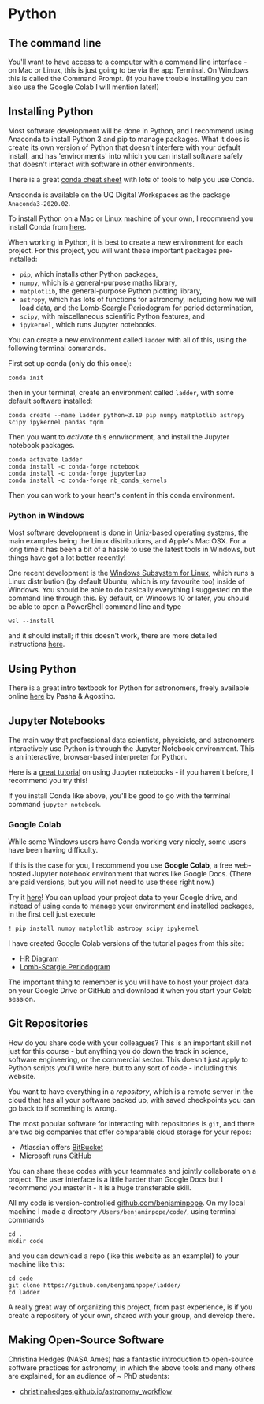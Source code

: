 # Python

## The command line

You'll want to have access to a computer with a command line interface - on Mac or Linux, this is just going to be via the app Terminal. On Windows this is called the Command Prompt. (If you have trouble installing you can also use the Google Colab I will mention later!)

## Installing Python

Most software development will be done in Python, and I recommend using Anaconda to install Python 3 and pip to manage packages. What it does is create its own version of Python that doesn't interfere with your default install, and has 'environments' into which you can install software safely that doesn't interact with software in other environments.

There is a great [conda cheat sheet](https://docs.conda.io/projects/conda/en/4.6.0/_downloads/52a95608c49671267e40c689e0bc00ca/conda-cheatsheet.pdf) with lots of tools to help you use Conda.

Anaconda is available on the UQ Digital Workspaces as the package `Anaconda3-2020.02`. 

To install Python on a Mac or Linux machine of your own, I recommend you install Conda from [here](https://www.anaconda.com/products/individual).

When working in Python, it is best to create a new environment for each project. For this project, you will want these important packages pre-installed:
- `pip`, which installs other Python packages,
- `numpy`, which is a general-purpose maths library,
- `matplotlib`, the general-purpose Python plotting library,
- `astropy`, which has lots of functions for astronomy, including how we will load data, and the Lomb-Scargle Periodogram for period determination,
- `scipy`, with miscellaneous scientific Python features, and
- `ipykernel`, which runs Jupyter notebooks.

You can create a new environment called `ladder` with all of this, using the following terminal commands. 

First set up conda (only do this once):

```shell
conda init
```
then in your terminal, create an environment called `ladder`, with some default software installed:

```shell
conda create --name ladder python=3.10 pip numpy matplotlib astropy scipy ipykernel pandas tqdm
```

Then you want to *activate* this ennvironment, and install the Jupyter notebook packages.

```shell
conda activate ladder
conda install -c conda-forge notebook
conda install -c conda-forge jupyterlab
conda install -c conda-forge nb_conda_kernels
``` 

Then you can work to your heart's content in this conda environment. 

### Python in Windows

Most software development is done in Unix-based operating systems, the main examples being the Linux distributions, and Apple's Mac OSX. For a long time it has been a bit of a hassle to use the latest tools in Windows, but things have got a lot better recently!

One recent development is the [Windows Subsystem for Linux](https://docs.microsoft.com/en-us/windows/wsl/install), which runs a Linux distribution (by default Ubuntu, which is my favourite too) inside of Windows. You should be able to do basically everything I suggested on the command line through this. By default, on Windows 10 or later, you should be able to open a PowerShell command line and type

```shell
wsl --install
```

and it should install; if this doesn't work, there are more detailed instructions [here](https://docs.microsoft.com/en-us/windows/wsl/install).

## Using Python

There is a great intro textbook for Python for astronomers, freely available online [here](https://prappleizer.github.io/) by Pasha & Agostino.


## Jupyter Notebooks

The main way that professional data scientists, physicists, and astronomers interactively use Python is through the Jupyter Notebook environment. This is an interactive, browser-based interpreter for Python.

Here is a [great tutorial]((https://www.dataquest.io/blog/jupyter-notebook-tutorial/)) on using Jupyter notebooks - if you haven't before, I recommend you try this! 

If you install Conda like above, you'll be good to go with the terminal command `jupyter notebook`. 

### Google Colab

While some Windows users have Conda working very nicely, some users have been having difficulty.

If this is the case for you, I recommend you use __Google Colab__, a free web-hosted Jupyter notebook environment that works like Google Docs. (There are paid versions, but you will not need to use these right now.)

Try it [here](https://colab.research.google.com/)! You can upload your project data to your Google drive, and instead of using `conda` to manage your environment and installed packages, in the first cell just execute

```shell
! pip install numpy matplotlib astropy scipy ipykernel
```

I have created Google Colab versions of the tutorial pages from this site: 

- [HR Diagram](https://colab.research.google.com/drive/1dKY_ERciOdq0aSoDaUmNJLO5rkh6Ho1t?usp=sharing)
- [Lomb-Scargle Periodogram](https://colab.research.google.com/drive/11EYzk_5cyNpCWWItp0NusuBRHh__TY-l?usp=sharing)

The important thing to remember is you will have to host your project data on your Google Drive or GitHub and download it when you start your Colab session.

## Git Repositories

How do you share code with your colleagues? This is an important skill not just for this course - but anything you do down the track in science, software engineering, or the commercial sector. This doesn't just apply to Python scripts you'll write here, but to any sort of code - including this website.

You want to have everything in a *repository*, which is a remote server in the cloud that has all your software backed up, with saved checkpoints you can go back to if something is wrong.

The most popular software for interacting with repositories is `git`, and there are two big companies that offer comparable cloud storage for your repos: 

- Atlassian offers [BitBucket](https://bitbucket.org/product)
- Microsoft runs [GitHub](https://github.com/)

You can share these codes with your teammates and jointly collaborate on a project. The user interface is a little harder than Google Docs but I recommend you master it - it is a huge transferable skill.  

All my code is version-controlled [github.com/benjaminpope](https://github.com/benjaminpope/). On my local machine I made a directory `/Users/benjaminpope/code/`, using terminal commands

```shell
cd .
mkdir code
```
and you can download a repo (like this website as an example!) to your machine like this:

```shell
cd code
git clone https://github.com/benjaminpope/ladder/
cd ladder
```

A really great way of organizing this project, from past experience, is if you create a repository of your own, shared with your group, and develop there. 

## Making Open-Source Software

Christina Hedges (NASA Ames) has a fantastic introduction to open-source software practices for astronomy, in which the above tools and many others are explained, for an audience of ~ PhD students:

- [christinahedges.github.io/astronomy_workflow](https://christinahedges.github.io/astronomy_workflow/)